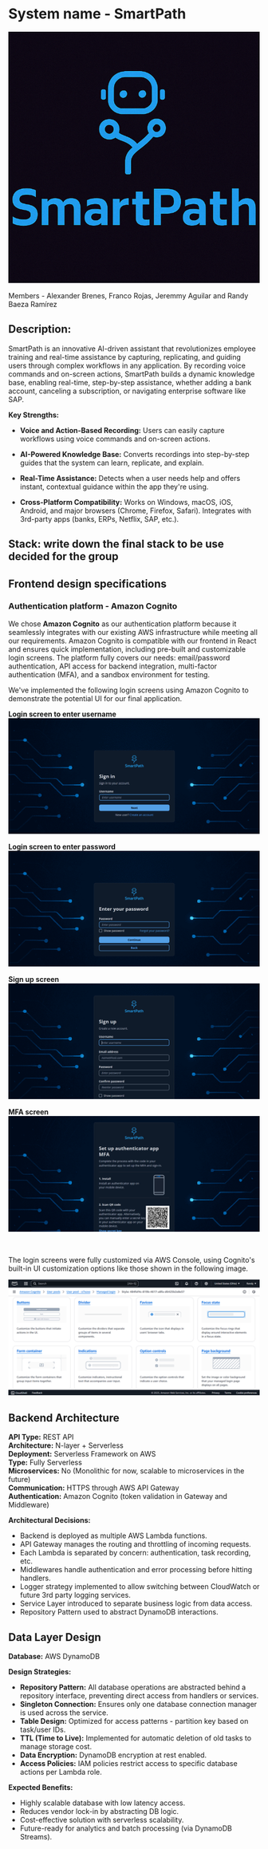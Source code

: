 # System name - SmartPath

![SmartPath Logo](./Images/logo.png)

Members - Alexander Brenes, Franco Rojas, Jeremmy Aguilar and Randy Baeza Ramírez


## Description:
SmartPath is an innovative AI-driven assistant that revolutionizes employee training and real-time assistance by capturing, replicating, and guiding users through complex workflows in any application. By recording voice commands and on-screen actions, SmartPath builds a dynamic knowledge base, enabling real-time, step-by-step assistance, whether adding a bank account, canceling a subscription, or navigating enterprise software like SAP.

**Key Strengths:**

- **Voice and Action-Based Recording:** Users can easily capture workflows using voice commands and on-screen actions.

- **AI-Powered Knowledge Base:** Converts recordings into step-by-step guides that the system can learn, replicate, and explain.

- **Real-Time Assistance:** Detects when a user needs help and offers instant, contextual guidance within the app they're using.

- **Cross-Platform Compatibility:** Works on Windows, macOS, iOS, Android, and major browsers (Chrome, Firefox, Safari). Integrates with 3rd-party apps (banks, ERPs, Netflix, SAP, etc.).

## Stack: write down the final stack to be use decided for the group

## Frontend design specifications

### Authentication platform - Amazon Cognito

We chose **Amazon Cognito** as our authentication platform because it seamlessly integrates with our existing AWS infrastructure while meeting all our requirements. Amazon Cognito is compatible with our frontend in React and ensures quick implementation, including pre-built and customizable login screens. The platform fully covers our needs: email/password authentication, API access for backend integration, multi-factor authentication (MFA), and a sandbox environment for testing.

We've implemented the following login screens using Amazon Cognito to demonstrate the potential UI for our final application.

**Login screen to enter username**
![Login](./Images/login.png)

**Login screen to enter password**
![Login - password](./Images/loginPassword.png)

**Sign up screen**
![SignUp](./Images/SignUp.png)

**MFA screen**
![MFA](./Images/mfa.png)

<br>

The login screens were fully customized via AWS Console, using Cognito's built-in UI customization options like those shown in the following image.

![Customization Cognito](./Images/customizationCognito.png)

## Backend Architecture

**API Type:** REST API  
**Architecture:** N-layer + Serverless  
**Deployment:** Serverless Framework on AWS  
**Type:** Fully Serverless  
**Microservices:** No (Monolithic for now, scalable to microservices in the future)  
**Communication:** HTTPS through AWS API Gateway  
**Authentication:** Amazon Cognito (token validation in Gateway and Middleware)  

**Architectural Decisions:**
- Backend is deployed as multiple AWS Lambda functions.
- API Gateway manages the routing and throttling of incoming requests.
- Each Lambda is separated by concern: authentication, task recording, etc.
- Middlewares handle authentication and error processing before hitting handlers.
- Logger strategy implemented to allow switching between CloudWatch or future 3rd party logging services.
- Service Layer introduced to separate business logic from data access.
- Repository Pattern used to abstract DynamoDB interactions.

## Data Layer Design

**Database:** AWS DynamoDB

**Design Strategies:**
- **Repository Pattern:** All database operations are abstracted behind a repository interface, preventing direct access from handlers or services.
- **Singleton Connection:** Ensures only one database connection manager is used across the service.
- **Table Design:** Optimized for access patterns - partition key based on task/user IDs.
- **TTL (Time to Live):** Implemented for automatic deletion of old tasks to manage storage cost.
- **Data Encryption:** DynamoDB encryption at rest enabled.
- **Access Policies:** IAM policies restrict access to specific database actions per Lambda role.

**Expected Benefits:**
- Highly scalable database with low latency access.
- Reduces vendor lock-in by abstracting DB logic.
- Cost-effective solution with serverless scalability.
- Future-ready for analytics and batch processing (via DynamoDB Streams).
